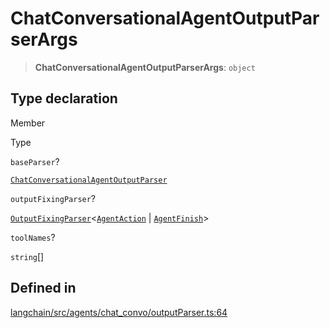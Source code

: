 ChatConversationalAgentOutputParserArgs
=======================================

> **ChatConversationalAgentOutputParserArgs**: `object`

Type declaration[​](#type-declaration "Direct link to Type declaration")
------------------------------------------------------------------------

Member

Type

`baseParser`?

[`ChatConversationalAgentOutputParser`](/docs/api/agents/classes/ChatConversationalAgentOutputParser)

`outputFixingParser`?

[`OutputFixingParser`](/docs/api/output_parsers/classes/OutputFixingParser)<[`AgentAction`](/docs/api/schema/types/AgentAction) | [`AgentFinish`](/docs/api/schema/types/AgentFinish)\>

`toolNames`?

`string`\[\]

Defined in[​](#defined-in "Direct link to Defined in")
------------------------------------------------------

[langchain/src/agents/chat\_convo/outputParser.ts:64](https://github.com/hwchase17/langchainjs/blob/46e1734/langchain/src/agents/chat_convo/outputParser.ts#L64)